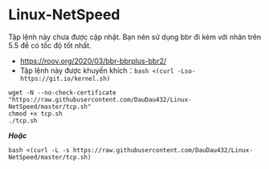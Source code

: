 # Linux-NetSpeed
Tập lệnh này chưa được cập nhật. Bạn nên sử dụng bbr đi kèm với nhân trên 5.5 để có tốc độ tốt nhất.
- https://roov.org/2020/03/bbr-bbrplus-bbr2/
- Tập lệnh này được khuyến khích：`bash <(curl -Lso- https://git.io/kernel.sh)`
```
wget -N --no-check-certificate "https://raw.githubusercontent.com/DauDau432/Linux-NetSpeed/master/tcp.sh"
chmod +x tcp.sh
./tcp.sh
```
***Hoặc***
```
bash <(curl -L -s https://raw.githubusercontent.com/DauDau432/Linux-NetSpeed/master/tcp.sh)
```
